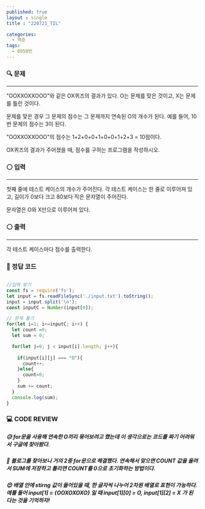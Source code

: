 ```yaml
---
published: true
layout : single
title : "220721_TIL"

categories:
  - 백준
tags:
  - 8958번
---
```


### 🔍 문제
---------
"OOXXOXXOOO"와 같은 OX퀴즈의 결과가 있다. O는 문제를 맞은 것이고, X는 문제를 틀린 것이다. 

문제를 맞은 경우 그 문제의 점수는 그 문제까지 연속된 O의 개수가 된다. 예를 들어, 10번 문제의 점수는 3이 된다.

"OOXXOXXOOO"의 점수는 1+2+0+0+1+0+0+1+2+3 = 10점이다.

OX퀴즈의 결과가 주어졌을 때, 점수를 구하는 프로그램을 작성하시오.

### ⚪ 입력
---
첫째 줄에 테스트 케이스의 개수가 주어진다. 각 테스트 케이스는 한 줄로 이루어져 있고, 길이가 0보다 크고 80보다 작은 문자열이 주어진다. 

문자열은 O와 X만으로 이루어져 있다.

### ⚪ 출력
---
각 테스트 케이스마다 점수를 출력한다.

### 📝 정답 코드
```javascript

//입력 받기
const fs = require('fs');
let input = fs.readFileSync('./input.txt').toString();
input = input.split('\n');
const inputC = Number(input[0]);

// 문제 풀기
for(let i=1; i<=inputC; i++) {
  let count =0;
  let sum = 0;

  for(let j=0; j < input[i].length; j++){
  
    if(input[i][j] === "O"){
      count++;
    }else{
      count=0;
    }
    sum += count;
  }
  console.log(sum);
}
```
### 💻 CODE REVIEW

##### 😥 for문을 사용해 연속한 O끼리 묶어보려고 했는데 이 생각으로는 코드를 짜기 어려워서 구글에 찾아봤다.

##### 🧐 블로그를 찾아보니 거의 2중 for문으로 해결했다. 연속해서 맞으면 COUNT 값을 올려서 SUM에 저장하고 틀리면 COUNT를 0으로 초기화하는 방법이다.

##### 😊 배열 안에 stirng 값이 들어있을 때, 한 글자씩 나누어 2차원 배열로 표현이 가능하다. 예를 들어 input[1] = {OOXOXOXO} 일 때 input[1][0] = O, input[1][2] = X 가 된다는 것을 기억하자!
